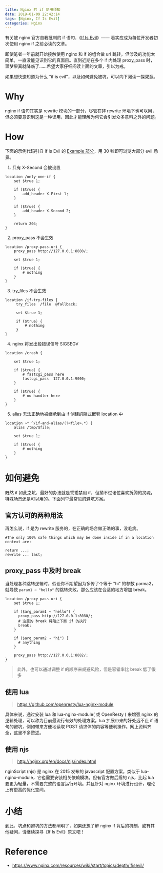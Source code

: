 ```yaml
---
title: Nginx 的 if 使用须知
date: 2019-01-09 22:42:14
tags: [Nginx, If Is Evil]
categories: Nginx
---
```


有关被 nginx 官方自我批判的 if 语句，《[If Is Evil](https://www.nginx.com/resources/wiki/start/topics/depth/ifisevil/)》—— 着实应成为每位开发者初次使用 nginx if 之前必读的文章。

即使笔者一年前就开始接触使用 nginx 和 if 的组合做 url 跳转，但涉及的功能太简单，一直没能见识到它的真面目。直到近期在多个 if 内处理 proxy_pass 时，噩梦果真就降临了……希望大家仔细阅读上面的文章，引以为戒。

如果想快速知道为什么 “if is evil”，以及如何避免被坑，可以向下阅读一探究竟。
<!--more-->

# Why
nginx if 语句其实是 rewrite 模块的一部分，尽管在非 rewrite 环境下也可以用，但必须要意识到这是一种误用，因此才能理解为何它会引发众多意料之外的问题。

# How
下面的示例代码引自 If Is Evil 的 [Example 部分](https://www.nginx.com/resources/wiki/start/topics/depth/ifisevil/#examples)，用 30 秒即可浏览大部分 evil 场景。

1. 只有 X-Second 会被设置
```nginx
location /only-one-if {
    set $true 1;

    if ($true) {
        add_header X-First 1;
    }

    if ($true) {
        add_header X-Second 2;
    }

    return 204;
}
```
2. proxy_pass 不会生效
```nginx
location /proxy-pass-uri {
    proxy_pass http://127.0.0.1:8080/;

    set $true 1;

    if ($true) {
        # nothing
    }
}
```
3. try_files 不会生效
```nginx
location /if-try-files {
     try_files  /file  @fallback;

     set $true 1;

     if ($true) {
         # nothing
     }
}
```
4. nginx 将发出段错误信号 SIGSEGV
```nginx
location /crash {

    set $true 1;

    if ($true) {
        # fastcgi_pass here
        fastcgi_pass  127.0.0.1:9000;
    }

    if ($true) {
        # no handler here
    }
}
```
5. alias 无法正确地被继承到由 if 创建的隐式嵌套 location 中
```nginx
location ~* ^/if-and-alias/(?<file>.*) {
    alias /tmp/$file;

    set $true 1;

    if ($true) {
        # nothing
    }
}
```

# 如何避免
既然 if 如此之坑，最好的办法就是乖乖禁用 if，但拗不过诸位喜欢折腾的灵魂，特殊场景还是可以用的。下面列举最常见的避坑方案。

## 官方认可的两种用法
再怎么说，if 是为 rewrite 服务的，在正确的场合做正确的事，没毛病。
```nginx
#The only 100% safe things which may be done inside if in a location context are:

return ...;
rewrite ... last;
```

## proxy_pass 中及时 break
当处理各种跳转逻辑时，假设你不期望因为多传了个等于 "hi" 的参数 parma2，就导致 `param1 ~ "hello"` 的跳转失败，那么应该在合适的地方增加 break。
```nginx
location /proxy-pass-uri {
    set $true 1;

    if ($arg_param1 ~ "hello") {
      proxy_pass http://127.0.0.1:8080/;
      # 这里的 break 将阻止下面 if 的执行
      break;
    }

    if ($arg_param2 ~ "hi") {
      # anything
    }

    proxy_pass http://127.0.0.1:8082/;
}
```
> 此外，也可以通过调整 if 的顺序来规避风险，但是容错率比 break 低了很多

## 使用 lua
> https://github.com/openresty/lua-nginx-module

具体来说，通过安装 lua 和 lua-nginx-module( 或 OpenResty ) 来增强 nginx 的逻辑处理，可以称为目前最流行有效的处理方案。lua 扩展带来的好处远不止 if 语句的避坑，例如带来方便地读取 POST 请求体的内容等便利操作。网上资料齐全，这里不多赘述。

## 使用 njs
> http://nginx.org/en/docs/njs/index.html

nginScript (njs) 是 nginx 在 2015 发布的 javascript 配置方案。类似于 lua-nginx-module，它也需要安装相关依赖模块。但有官方做后盾的 njs，比起 lua 要更为轻量，不需要完整的语言运行环境。并且针对 nginx 环境进行设计，理论上有更高的优化空间。

# 小结
到此，坑点和避坑的方法都阐明了，如果还想了解 nginx if 背后的机制，或有其他疑问，请继续探寻《If Is Evil》原文吧！

# Reference
- https://www.nginx.com/resources/wiki/start/topics/depth/ifisevil/
